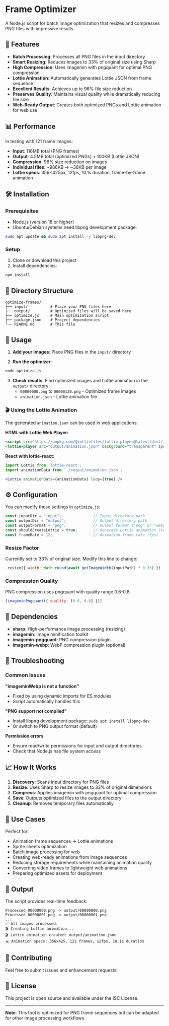 # Frame Optimizer

A Node.js script for batch image optimization that resizes and compresses PNG files with impressive results.

## 🚀 Features

- **Batch Processing**: Processes all PNG files in the input directory
- **Smart Resizing**: Reduces images to 33% of original size using Sharp
- **High Compression**: Uses imagemin with pngquant for optimal PNG compression
- **Lottie Animation**: Automatically generates Lottie JSON from frame sequence
- **Excellent Results**: Achieves up to 96% file size reduction
- **Preserves Quality**: Maintains visual quality while dramatically reducing file size
- **Web-Ready Output**: Creates both optimized PNGs and Lottie animation for web use

## 📊 Performance

In testing with 121 frame images:
- **Input**: 116MB total (PNG frames)
- **Output**: 4.5MB total (optimized PNGs) + 100KB (Lottie JSON)
- **Compression**: 96% size reduction on images
- **Individual files**: ~986KB → ~36KB per image
- **Lottie specs**: 356×425px, 12fps, 10.1s duration, frame-by-frame animation

## 🛠️ Installation

### Prerequisites

- Node.js (version 18 or higher)
- Ubuntu/Debian systems need libpng development package:

```bash
sudo apt update && sudo apt install -y libpng-dev
```

### Setup

1. Clone or download this project
2. Install dependencies:

```bash
npm install
```

## 📁 Directory Structure

```
optimize-frames/
├── input/          # Place your PNG files here
├── output/         # Optimized files will be saved here
├── optimize.js     # Main optimization script
├── package.json    # Project dependencies
└── README.md       # This file
```

## 🎯 Usage

1. **Add your images**: Place PNG files in the `input/` directory

2. **Run the optimizer**:
```bash
node optimize.js
```

3. **Check results**: Find optimized images and Lottie animation in the `output/` directory
   - `00000000.png` to `00000120.png` - Optimized frame images
   - `animation.json` - Lottie animation file

### 🎬 Using the Lottie Animation

The generated `animation.json` can be used in web applications:

**HTML with Lottie Web Player:**
```html
<script src="https://unpkg.com/@lottiefiles/lottie-player@latest/dist/lottie-player.js"></script>
<lottie-player src="output/animation.json" background="transparent" speed="1" loop autoplay></lottie-player>
```

**React with lottie-react:**
```jsx
import Lottie from 'lottie-react';
import animationData from './output/animation.json';

<Lottie animationData={animationData} loop={true} />
```

## ⚙️ Configuration

You can modify these settings in `optimize.js`:

```javascript
const inputDir = "input";              // Input directory path
const outputDir = "output";            // Output directory path  
const outputFormat = "png";            // Output format ("png" or "webp")
const shouldCreateLottie = true;       // Generate Lottie animation (true/false)
const frameRate = 12;                  // Animation frame rate (fps)
```

### Resize Factor
Currently set to 33% of original size. Modify this line to change:
```javascript
.resize({ width: Math.round(await getImageWidth(inputPath) * 0.33) })
```

### Compression Quality
PNG compression uses pngquant with quality range 0.6-0.8:
```javascript
[imageminPngquant({ quality: [0.6, 0.8] })]
```

## 🔧 Dependencies

- **sharp**: High-performance image processing (resizing)
- **imagemin**: Image minification toolkit
- **imagemin-pngquant**: PNG compression plugin
- **imagemin-webp**: WebP compression plugin (optional)

## 🐛 Troubleshooting

### Common Issues

**"imageminWebp is not a function"**
- Fixed by using dynamic imports for ES modules
- Script automatically handles this

**"PNG support not compiled"**
- Install libpng development package: `sudo apt install libpng-dev`
- Or switch to PNG output format (default)

**Permission errors**
- Ensure read/write permissions for input and output directories
- Check that Node.js has file system access

## 📈 How It Works

1. **Discovery**: Scans input directory for PNG files
2. **Resize**: Uses Sharp to resize images to 33% of original dimensions
3. **Compress**: Applies imagemin with pngquant for optimal compression
4. **Save**: Outputs optimized files to the output directory
5. **Cleanup**: Removes temporary files automatically

## 🎨 Use Cases

Perfect for:
- Animation frame sequences → Lottie animations
- Sprite sheets optimization
- Batch image processing for web
- Creating web-ready animations from image sequences
- Reducing storage requirements while maintaining animation quality
- Converting video frames to lightweight web animations
- Preparing optimized assets for deployment

## 📝 Output

The script provides real-time feedback:
```
Processed 00000000.png -> output/00000000.png
Processed 00000001.png -> output/00000001.png
...
✅ All images processed.
🎬 Creating Lottie animation...
🎬 Lottie animation created: output/animation.json
📊 Animation specs: 356x425, 121 frames, 12fps, 10.1s duration
```

## 🤝 Contributing

Feel free to submit issues and enhancement requests!

## 📄 License

This project is open source and available under the ISC License.

---

**Note**: This tool is optimized for PNG frame sequences but can be adapted for other image processing workflows.